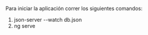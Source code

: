 Para iniciar la aplicación correr los siguientes comandos:

1) json-server --watch db.json
2) ng serve